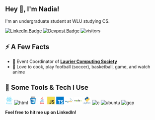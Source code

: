 <h2>Hey 👋, I'm Nadia!</h2>


<p>I'm an undergraduate student at WLU studying CS.</p>


<!--<p>a href="https://daner.dev/"><img src="https://img.shields.io/badge/-daner.dev-4E69C8?style=flat-square&amp;labelColor=4E69C8&amp;logo=Firefox&amp;link=https://daner.dev/" alt="Website Badge"></a> -->
  <a href="www.linkedin.com/in/nadia-eghnaim"><img src="https://img.shields.io/badge/-@nadia-eghnaim-0077B5?style=flat-square&amp;labelColor=0077B5&amp;logo=LinkedIn&amp;link=www.linkedin.com/in/nadia-eghnaim" alt="LinkedIn Badge"></a> <a href="https://devpost.com/mlbnorn"><img src="https://img.shields.io/badge/-@mlbnorn-003E54?style=flat-square&amp;labelColor=003E54&amp;logo=devpost&amp;link=https://devpost.com/mlbnorn" alt="Devpost Badge"></a> </a> <img src="https://visitor-badge.glitch.me/badge?page_id=mlbnorn.mlbnorn" alt="visitors"></p>


<h2>⚡️ A Few Facts</h2>
<ul>
<!-- <li>👨‍💻 I’m currently working on my <a href="https://github.com/danerkestey/Website"><strong>Portfolio Site</strong></a></li> -->
<li>🏫 Event Coordinator of <a href="https://lauriercs.ca/"><strong>Laurier Computing Society</strong></a></li>
<!--<li>🏆 Co-Founder and Head of Logistics of <a href="https://hawkhacks.ca/"><strong>HawkHacks</strong></a></li>-->
<li>👟 Love to cook, play football (soccer), basketball, game, and watch anime</li>
</ul>


<h2>🚀 Some Tools & Tech I Use</h2>
<p align="left">
<img src="https://raw.githubusercontent.com/devicons/devicon/master/icons/react/react-original-wordmark.svg" alt="react" width="25" height="25" />
<img src="https://cdn.jsdelivr.net/gh/devicons/devicon/icons/html5/html5-original.svg" alt="html" width="25" height="25" />
<img src="https://raw.githubusercontent.com/devicons/devicon/master/icons/css3/css3-original-wordmark.svg" alt="css3" width="25" height="25" />
<img src="https://raw.githubusercontent.com/devicons/devicon/master/icons/java/java-original-wordmark.svg" alt="java" width="25" height="25" />
<img src="https://raw.githubusercontent.com/devicons/devicon/master/icons/javascript/javascript-original.svg" alt="javascript" width="25" height="25" />
<img src="https://raw.githubusercontent.com/devicons/devicon/master/icons/typescript/typescript-original.svg" alt="typescript" width="25" height="25" />
<img src="https://raw.githubusercontent.com/devicons/devicon/master/icons/mysql/mysql-original-wordmark.svg" alt="mysql" width="25" height="25" />
<img src="https://raw.githubusercontent.com/devicons/devicon/master/icons/nodejs/nodejs-original-wordmark.svg" alt="nodejs" width="25" height="25" />
<img src="https://raw.githubusercontent.com/devicons/devicon/master/icons/python/python-original-wordmark.svg" alt="python" width="25" height="25" />
<img src="https://cdn.jsdelivr.net/gh/devicons/devicon/icons/c/c-original.svg" alt="c" width="25" height="25" />
<img src="https://cdn.jsdelivr.net/gh/devicons/devicon/icons/ubuntu/ubuntu-plain.svg" alt="ubuntu" width="25" height="25" />
<img src="https://www.vectorlogo.zone/logos/google_cloud/google_cloud-icon.svg" alt="gcp" width="25" height="25" />
</p>


<strong>Feel free to hit me up on LinkedIn!

